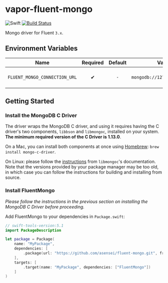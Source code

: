 # vapor-fluent-mongo

![Swift](https://img.shields.io/badge/swift-5.1-orange.svg)
[![Build Status](https://travis-ci.com/asensei/vapor-fluent-mongo.svg?token=eSrCssnzja3G3GciyhUB&branch=master)](https://travis-ci.com/asensei/vapor-fluent-mongo)

Mongo driver for Fluent `3.x`.

## Environment Variables

| Name    | Required | Default | Value (e.g.) | Description |
| ------------- |:-------------:|:-------------:|:-------------:|:-------------|
| `FLUENT_MONGO_CONNECTION_URL` | ✔ | `-` | `mongodb://127.0.0.1:27017/vapor` | Mongo connection string. |

## Getting Started

### Install the MongoDB C Driver
The driver wraps the MongoDB C driver, and using it requires having the C driver's two components, `libbson` and `libmongoc`, installed on your system. **The minimum required version of the C Driver is 1.13.0**.

On a Mac, you can install both components at once using [Homebrew](https://brew.sh/):
`brew install mongo-c-driver`.

On Linux: please follow the [instructions](http://mongoc.org/libmongoc/current/installing.html#building-on-unix) from `libmongoc`'s documentation. Note that the versions provided by your package manager may be too old, in which case you can follow the instructions for building and installing from source.


### Install FluentMongo

*Please follow the instructions in the previous section on installing the MongoDB C Driver before proceeding.*

Add FluentMongo to your dependencies in `Package.swift`:

```swift
// swift-tools-version:5.1
import PackageDescription

let package = Package(
    name: "MyPackage",
    dependencies: [
        .package(url: "https://github.com/asensei/fluent-mongo.git", from: "VERSION.STRING.HERE"),
    ],
    targets: [
        .target(name: "MyPackage", dependencies: ["FluentMongo"])
    ]
)
```

